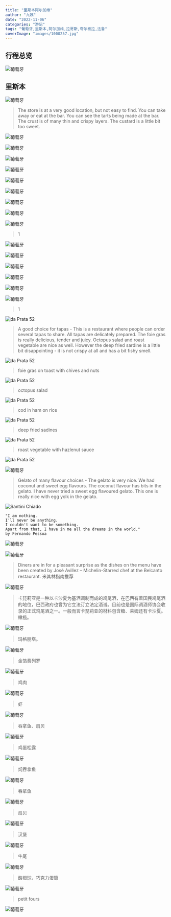 ```yaml
---
title: "里斯本阿尔加维"
author: "九姨"
date: "2022-11-06"
categories: "游记"
tags: "葡萄牙,里斯本,阿尔加维,拉哥斯,夸尔泰拉,法鲁"
coverImage: "images/1000257.jpg"
---
```


>

## 行程总览

![葡萄牙](images/lisbon.jpg)

## 里斯本

>

![葡萄牙](images/IMG_20170120_093123.jpg)

>The store is at a very good location, but not easy to find. You can take away or eat at the bar. You can see the tarts being made at the bar. The crust is of many thin and crispy layers. The custard is a little bit too sweet.

![葡萄牙](images/IMG_20170120_094235.jpg)

>

![葡萄牙](images/1000162.jpg)

>

![葡萄牙](images/1000167.jpg)

>

![葡萄牙](images/1000188.jpg)

>

![葡萄牙](images/IMG_20170120_112135.jpg)

>

![葡萄牙](images/IMG_20170120_112921.jpg)

>

![葡萄牙](images/IMG_20170120_115231.jpg)

>

![葡萄牙](images/IMG_20170120_115238.jpg)

>

![葡萄牙](images/IMG_20170120_123559.jpg)

>1

![葡萄牙](images/1000198.jpg)

>

![葡萄牙](images/IMG_20170120_162423.jpg)

>

![葡萄牙](images/IMG_20170120_124142.jpg)

>

![葡萄牙](images/1000208.jpg)

>

![葡萄牙](images/IMG_20170120_131526.jpg)

>

![葡萄牙](images/IMG_20170120_134834.jpg)

>1

![da Prata 52](images/1000213.jpg)

>A good choice for tapas - This is a restaurant where people can order several tapas to share. All tapas are delicately prepared. The foie gras is really delicious, tender and juicy. Octopus salad and roast vegetable are nice as well. However the deep fried sardine is a little bit disappointing - it is not crispy at all and has a bit fishy smell.

![da Prata 52](images/1000217.jpg)

>foie gras on toast with chives and nuts

![da Prata 52](images/1000223.jpg)

>octopus salad

![da Prata 52](images/1000227.jpg)

>cod in ham on rice

![da Prata 52](images/1000228.jpg)

>deep fried sadines

![da Prata 52](images/IMG_20170120_141149.jpg)

>roast vegetable with hazlenut sauce

![da Prata 52](images/IMG_20170120_142237.jpg)

>

![葡萄牙](images/IMG_20170120_162346.jpg)

>Gelato of many flavour choices - The gelato is very nice. We had coconut and sweet egg flavours. The coconut flavour has bits in the gelato. I have never tried a sweet egg flavoured gelato. This one is really nice with egg yolk in the gelato.

![Santini Chiado](images/1000232.jpg)

>
```
"I am nothing.
I'll never be anything.
I couldn't want to be something.
Apart from that, I have in me all the dreams in the world."
by Fernando Pessoa
```

![葡萄牙](images/1000257.jpg)

>

![葡萄牙](images/IMG_20170120_191233.jpg)

>Diners are in for a pleasant surprise as the dishes on the menu have been created by José Avillez – Michelin-Starred chef at the Belcanto restaurant. 米其林指南推荐

![葡萄牙](images/IMG_20170120_191238.jpg)

>卡琵莉亚是一种以卡沙夏为基酒调制而成的鸡尾酒，在巴西有着国民鸡尾酒的地位，巴西政府也曾为它立法订立法定酒谱。目前也是国际调酒师协会收录的正式鸡尾酒之一。一般而言卡琵莉亚的材料包含糖、莱姆还有卡沙夏。橄榄。

![葡萄牙](images/1000258.jpg)

>玛格丽塔。

![葡萄牙](images/IMG_20170120_191805.jpg)

>金箔费列罗

![葡萄牙](images/IMG_20170120_191757.jpg)

>鸡肉

![葡萄牙](images/1000259.jpg)

>虾

![葡萄牙](images/1000260.jpg)

>吞拿鱼、扇贝

![葡萄牙](images/1000265.jpg)

>鸡蛋松露

![葡萄牙](images/IMG_20170120_194514.jpg)

>炖吞拿鱼

![葡萄牙](images/IMG_20170120_194520.jpg)

>吞拿鱼

![葡萄牙](images/1000270.jpg)

>扇贝

![葡萄牙](images/1000272.jpg)

>汉堡

![葡萄牙](images/IMG_20170120_202129.jpg)

>牛尾

![葡萄牙](images/1000274.jpg)

>酸橙球，巧克力蛋筒

![葡萄牙](images/IMG_20170120_205119.jpg)

>petit fours

![葡萄牙](images/1000277.jpg)

